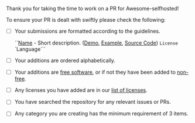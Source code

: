 Thank you for taking the time to work on a PR for Awesome-selfhosted!

To ensure your PR is dealt with swiftly please check the following:

- [ ] Your submissions are formatted according to the guidelines. 
        
    ``[Name](http://homepage/) - Short description. ([Demo](http://url.to/demo), [Example](http://url.of/example), [Source Code](http://url.of/source/code)) `License` `Language```
- [ ] Your additions are ordered alphabetically.
- [ ] Your additions are [free software](https://en.wikipedia.org/wiki/Free_software), or if not they have been added to [non-free](non-free.md).
- [ ] Any licenses you have added are in our [list of licenses](https://github.com/Kickball/awesome-selfhosted/blob/master/README.md#list-of-licenses).
- [ ] You have searched the repository for any relevant issues or PRs.
- [ ] Any category you are creating has the minimum requirement of 3 items.
